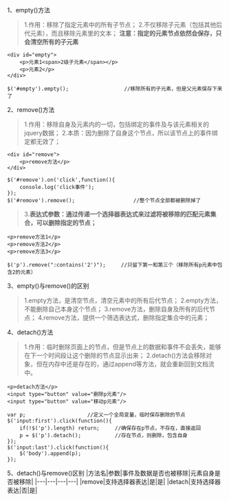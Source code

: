 1、empty()方法
> 1.作用：移除了指定元素中的所有子节点；
> 2.不仅移除子元素（包括其他后代元素），而且移除元素里的文本；
> **注意：指定的元素节点依然会保存，只会清空所有的子元素**
```
<div id="empty">
    <p>元素1<span>2级子元素</span></p>
    <p>元素2</p>
</div>

$('#empty').empty();                  //移除所有的子元素，但是父元素保存下来了
```

2、remove()方法
> 1.作用：移除自身及元素内的一切，包括绑定的事件及与该元素相关的jquery数据；
> 2.本质：因为删除了自身这个节点，所以该节点上的事件绑定都无效了；
```
<div id="remove">
    <p>remove方法</p>
</div>

$('#remove').on('click',function(){
    console.log('click事件');
});
$('#remove').remove();                   //整个节点全部都被删除掉了
```
> 3.**表达式参数：通过传递一个选择器表达式来过滤将被移除的匹配元素集合，可以删除指定的节点；**
```
<p>remove方法1</p>
<p>remove方法2</p>
<p>remove方法3</p>

$('p').remove(":contains('2')");     //只留下第一和第三个（移除所有p元素中包含2的元素）
```

3、empty()与remove()的区别
> 1.empty方法，是清空节点，清空元素中的所有后代节点；
> 2.empty方法，不能删除自己本身这个节点；
> 3.remove方法，删除自身及所有的后代节点；
> 4.remove方法，提供一个筛选表达式，删除指定集合中的元素；

4、detach()方法
> 1.作用：临时删除页面上的节点，但是节点上的数据和事件不会丢失，能够在下一个时间段让这个删除的节点显示出来；
> 2.detach()方法会移除对象，但在内存中还是存在的，通过append等方法，就会重新回到文档流中。
```
<p>detach方法</p>
<input type="button" value="删除p元素"/>
<input type="button" value="移动p元素"/>

var p;                    //定义一个全局变量，临时保存删除的节点
$('input:first').click(function(){
    if(!$('p').length) return;     //确保存在p节点，不存在，直接返回
    p = $('p').detach();           //存在节点，则删除，包含自身
});
$('input:last').click(function(){
    $('body').append(p);
});
```

5、detach()与remove()区别
|方法名|参数|事件及数据是否也被移除|元素自身是否被移除|
|---|---|---|---|
|remove|支持选择器表达|是|是|
|detach|支持选择器表达|否|是|
